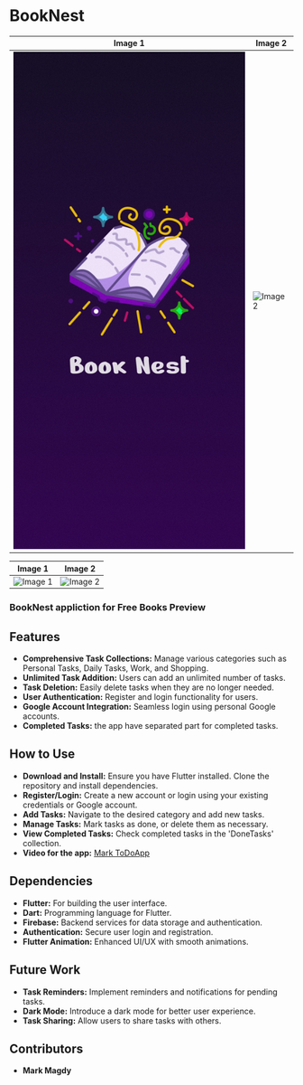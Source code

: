 # BookNest

 Image 1 | Image 2 |
|---------|---------|
| ![Image 1](./App_screenshots/splash.jpg) | ![Image 2](./App_screenshots/bookList.jpg) |

 Image 1 | Image 2 |
|---------|---------|
| ![Image 1](./App_screenshots/book.png) | ![Image 2](./App_screenshots/search.png) |


 ### BookNest appliction for Free Books Preview

## Features
- **Comprehensive Task Collections:** Manage various categories such as Personal Tasks, Daily Tasks, Work, and Shopping.
- **Unlimited Task Addition:** Users can add an unlimited number of tasks.
- **Task Deletion:** Easily delete tasks when they are no longer needed.
- **User Authentication:** Register and login functionality for users.
- **Google Account Integration:** Seamless login using personal Google accounts.
- **Completed Tasks:** the app have separated part for completed tasks.
  
## How to Use
- **Download and Install:** Ensure you have Flutter installed. Clone the repository and install dependencies.
- **Register/Login:** Create a new account or login using your existing credentials or Google account.
- **Add Tasks:** Navigate to the desired category and add new tasks.
- **Manage Tasks:** Mark tasks as done, or delete them as necessary.
- **View Completed Tasks:** Check completed tasks in the 'DoneTasks' collection.
- **Video for the app:** [Mark ToDoApp](https://drive.google.com/file/d/1D1-ZLChpZIc-X_7bDmG1qWeVVRNw28eN/view?usp=drivesdk)
  

## Dependencies
- **Flutter:** For building the user interface.
- **Dart:** Programming language for Flutter.
- **Firebase:** Backend services for data storage and authentication.
- **Authentication:** Secure user login and registration.
- **Flutter Animation:** Enhanced UI/UX with smooth animations.

## Future Work
- **Task Reminders:** Implement reminders and notifications for pending tasks.
- **Dark Mode:** Introduce a dark mode for better user experience.
- **Task Sharing:** Allow users to share tasks with others.

## Contributors
- __Mark Magdy__
   
